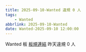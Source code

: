 ```yaml
---
title: 2025-09-10-Wanted 違規 0 人
tags:
    - Wanted
abbrlink: 2025-09-10-Wanted
date: Wanted-2025-09-10 12:00:00
---
```

Wanted 板 [板規連結](https://www.ptt.cc/bbs/Wanted/M.1608829773.A.D3B.html)
昨天違規 0 人
